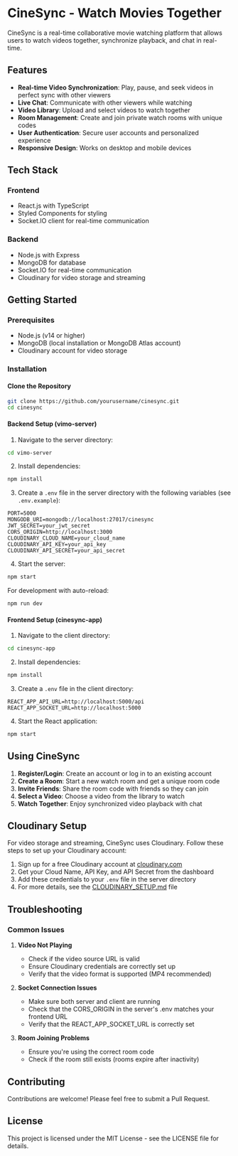 # CineSync - Watch Movies Together

CineSync is a real-time collaborative movie watching platform that allows users to watch videos together, synchronize playback, and chat in real-time.

## Features

- **Real-time Video Synchronization**: Play, pause, and seek videos in perfect sync with other viewers
- **Live Chat**: Communicate with other viewers while watching
- **Video Library**: Upload and select videos to watch together
- **Room Management**: Create and join private watch rooms with unique codes
- **User Authentication**: Secure user accounts and personalized experience
- **Responsive Design**: Works on desktop and mobile devices

## Tech Stack

### Frontend
- React.js with TypeScript
- Styled Components for styling
- Socket.IO client for real-time communication

### Backend
- Node.js with Express
- MongoDB for database
- Socket.IO for real-time communication
- Cloudinary for video storage and streaming

## Getting Started

### Prerequisites
- Node.js (v14 or higher)
- MongoDB (local installation or MongoDB Atlas account)
- Cloudinary account for video storage

### Installation

#### Clone the Repository
```bash
git clone https://github.com/yourusername/cinesync.git
cd cinesync
```

#### Backend Setup (vimo-server)
1. Navigate to the server directory:
```bash
cd vimo-server
```

2. Install dependencies:
```bash
npm install
```

3. Create a `.env` file in the server directory with the following variables (see `.env.example`):
```
PORT=5000
MONGODB_URI=mongodb://localhost:27017/cinesync
JWT_SECRET=your_jwt_secret
CORS_ORIGIN=http://localhost:3000
CLOUDINARY_CLOUD_NAME=your_cloud_name
CLOUDINARY_API_KEY=your_api_key
CLOUDINARY_API_SECRET=your_api_secret
```

4. Start the server:
```bash
npm start
```
For development with auto-reload:
```bash
npm run dev
```

#### Frontend Setup (cinesync-app)
1. Navigate to the client directory:
```bash
cd cinesync-app
```

2. Install dependencies:
```bash
npm install
```

3. Create a `.env` file in the client directory:
```
REACT_APP_API_URL=http://localhost:5000/api
REACT_APP_SOCKET_URL=http://localhost:5000
```

4. Start the React application:
```bash
npm start
```

## Using CineSync

1. **Register/Login**: Create an account or log in to an existing account
2. **Create a Room**: Start a new watch room and get a unique room code
3. **Invite Friends**: Share the room code with friends so they can join
4. **Select a Video**: Choose a video from the library to watch
5. **Watch Together**: Enjoy synchronized video playback with chat

## Cloudinary Setup

For video storage and streaming, CineSync uses Cloudinary. Follow these steps to set up your Cloudinary account:

1. Sign up for a free Cloudinary account at [cloudinary.com](https://cloudinary.com/)
2. Get your Cloud Name, API Key, and API Secret from the dashboard
3. Add these credentials to your `.env` file in the server directory
4. For more details, see the [CLOUDINARY_SETUP.md](./vimo-server/CLOUDINARY_SETUP.md) file

## Troubleshooting

### Common Issues

1. **Video Not Playing**
   - Check if the video source URL is valid
   - Ensure Cloudinary credentials are correctly set up
   - Verify that the video format is supported (MP4 recommended)

2. **Socket Connection Issues**
   - Make sure both server and client are running
   - Check that the CORS_ORIGIN in the server's .env matches your frontend URL
   - Verify that the REACT_APP_SOCKET_URL is correctly set

3. **Room Joining Problems**
   - Ensure you're using the correct room code
   - Check if the room still exists (rooms expire after inactivity)

## Contributing

Contributions are welcome! Please feel free to submit a Pull Request.

## License

This project is licensed under the MIT License - see the LICENSE file for details.
